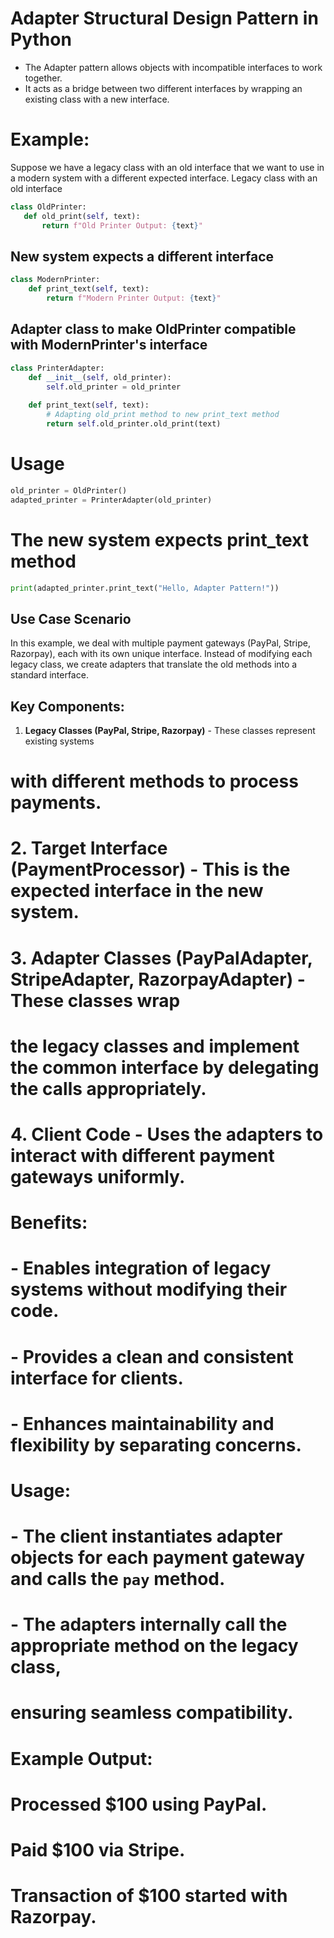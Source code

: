 # Adapter Structural Design Pattern in Python

- The Adapter pattern allows objects with incompatible interfaces to work together.
- It acts as a bridge between two different interfaces by wrapping an existing class with a new interface.

# Example:
 Suppose we have a legacy class with an old interface that we want to use in a modern system with a different expected interface.
 Legacy class with an old interface
 ```python
class OldPrinter:
    def old_print(self, text):
        return f"Old Printer Output: {text}"
```

## New system expects a different interface
```python
class ModernPrinter:
    def print_text(self, text):
        return f"Modern Printer Output: {text}"
```

## Adapter class to make OldPrinter compatible with ModernPrinter's interface
```python
class PrinterAdapter:
    def __init__(self, old_printer):
        self.old_printer = old_printer
    
    def print_text(self, text):
        # Adapting old_print method to new print_text method
        return self.old_printer.old_print(text)
```
# Usage
```python
old_printer = OldPrinter()
adapted_printer = PrinterAdapter(old_printer)
```
# The new system expects print_text method
```python
print(adapted_printer.print_text("Hello, Adapter Pattern!"))
```

## Use Case Scenario

In this example, we deal with multiple payment gateways (PayPal, Stripe, Razorpay),
each with its own unique interface. Instead of modifying each legacy class,
 we create adapters that translate the old methods into a standard interface.

## Key Components:
 1. **Legacy Classes (PayPal, Stripe, Razorpay)** - These classes represent existing systems
#    with different methods to process payments.
# 2. **Target Interface (PaymentProcessor)** - This is the expected interface in the new system.
# 3. **Adapter Classes (PayPalAdapter, StripeAdapter, RazorpayAdapter)** - These classes wrap
#    the legacy classes and implement the common interface by delegating the calls appropriately.
# 4. **Client Code** - Uses the adapters to interact with different payment gateways uniformly.

# Benefits:
# - Enables integration of legacy systems without modifying their code.
# - Provides a clean and consistent interface for clients.
# - Enhances maintainability and flexibility by separating concerns.

# Usage:
# - The client instantiates adapter objects for each payment gateway and calls the `pay` method.
# - The adapters internally call the appropriate method on the legacy class,
#   ensuring seamless compatibility.
#
# Example Output:
# Processed $100 using PayPal.
# Paid $100 via Stripe.
# Transaction of $100 started with Razorpay.

